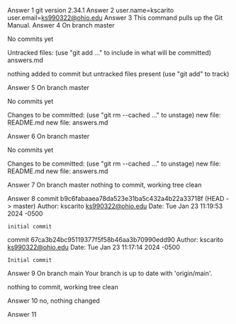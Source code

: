 Answer 1
    git version 2.34.1
Answer 2
    user.name=kscarito
    user.email=ks990322@ohio.edu
Answer 3
    This command pulls up the Git Manual.
Answer 4
On branch master

No commits yet

Untracked files:
  (use "git add <file>..." to include in what will be committed)
        answers.md

nothing added to commit but untracked files present (use "git add" to track)

Answer 5
On branch master

No commits yet

Changes to be committed:
  (use "git rm --cached <file>..." to unstage)
        new file:   README.md
        new file:   answers.md

Answer 6
On branch master

No commits yet

Changes to be committed:
  (use "git rm --cached <file>..." to unstage)
        new file:   README.md
        new file:   answers.md

Answer 7
On branch master
nothing to commit, working tree clean

Answer 8
commit b9c6fabaaea78da523e31ba5c432a4b22a33718f (HEAD -> master)
Author: kscarito <ks990322@ohio.edu>
Date:   Tue Jan 23 11:19:53 2024 -0500

    initial commit

commit 67ca3b24bc95119377f5f58b46aa3b70990edd90
Author: kscarito <ks990322@ohio.edu>
Date:   Tue Jan 23 11:17:14 2024 -0500

    Initial commit

Answer 9
On branch main
Your branch is up to date with 'origin/main'.

nothing to commit, working tree clean

Answer 10
no, nothing changed

Answer 11